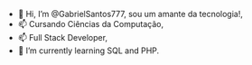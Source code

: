 - 👋 Hi, I’m @GabrielSantos777, sou um amante da tecnologia!,
- 📫 Cursando Ciências da Computação,
- 📫 Full Stack Developer,
- 🌱 I’m currently learning SQL and PHP.


<!---
GabrielSantos777/GabrielSantos777 is a ✨ special ✨ repository because its `README.md` (this file) appears on your GitHub profile.
You can click the Preview link to take a look at your changes.
--->
